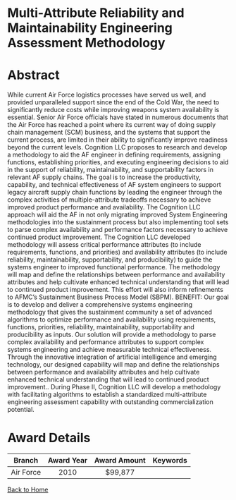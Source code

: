 
Multi-Attribute Reliability and Maintainability Engineering Assessment Methodology
==================================================================================

# Abstract


While current Air Force logistics processes have served us well, and provided unparalleled support since the end of the Cold War, the need to significantly reduce costs while improving weapons system availability is essential.  Senior Air Force officials have stated in numerous documents that the Air Force has reached a point where its current way of doing supply chain management (SCM) business, and the systems that support the current process, are limited in their ability to significantly improve readiness beyond the current levels.  Cognition LLC proposes to research and develop a methodology to aid the AF engineer in defining requirements, assigning functions, establishing priorities, and executing engineering decisions to aid in the support of reliability, maintainability, and supportability factors in relevant AF supply chains.  The goal is to increase the productivity, capability, and technical effectiveness of AF system engineers to support legacy aircraft supply chain functions by leading the engineer through the complex activities of multiple-attribute tradeoffs necessary to achieve improved product performance and availability.   The Cognition LLC approach will aid the AF in not only migrating improved System Engineering methodologies into the sustainment process but also implementing tool sets to parse complex availability and performance factors necessary to achieve continued product improvement.  The Cognition LLC developed methodology will assess critical performance attributes (to include requirements, functions, and priorities) and availability attributes (to include reliability, maintainability, supportability, and producibility) to guide the systems engineer to improved functional performance.  The methodology will map and define the relationships between performance and availability attributes and help cultivate enhanced technical understanding that will lead to continued product improvement. This effort will also inform refinements to AFMC’s Sustainment Business Process Model (SBPM).  BENEFIT:  Our goal is to develop and deliver a comprehensive systems engineering methodology  that gives the sustainment community a set of advanced algorithms to optimize performance and availability using requirements, functions, priorities, reliability, maintainability, supportability and producibility as inputs.  Our solution will provide a methodology to parse complex availability and performance attributes to support complex systems engineering and achieve measurable technical effectiveness.  Through the innovative integration of artificial intelligence and emerging technology, our designed capability will map and define the relationships between performance and availability attributes and help cultivate enhanced technical understanding that will lead to continued product improvement..  During Phase II, Cognition LLC will develop a methodology with facilitating algorithms to establish a standardized multi-attribute engineering assessment capability with outstanding commercialization potential.  

# Award Details

|Branch|Award Year|Award Amount|Keywords|
| :---: | :---: | :---: | :---: |
|Air Force|2010|$99,877||
  
  


[Back to Home](https://github.com/chrischow/dod_sbir_awards)
